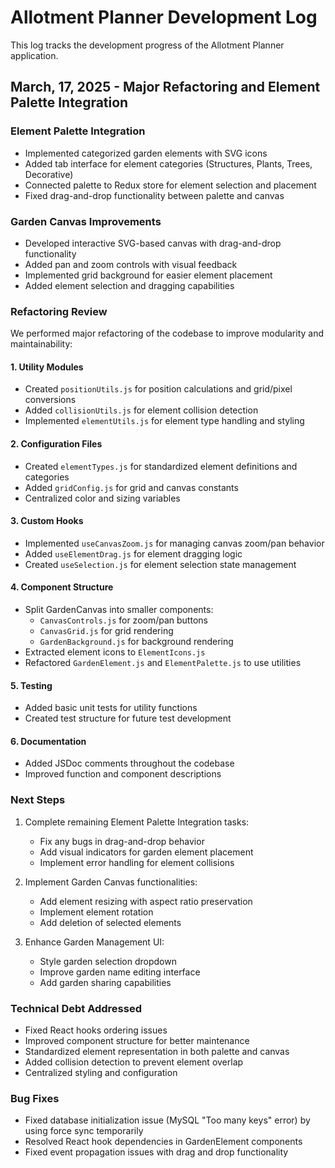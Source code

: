 # Allotment Planner Development Log

This log tracks the development progress of the Allotment Planner application.

## March, 17, 2025 - Major Refactoring and Element Palette Integration

### Element Palette Integration
- Implemented categorized garden elements with SVG icons
- Added tab interface for element categories (Structures, Plants, Trees, Decorative)
- Connected palette to Redux store for element selection and placement
- Fixed drag-and-drop functionality between palette and canvas

### Garden Canvas Improvements
- Developed interactive SVG-based canvas with drag-and-drop functionality
- Added pan and zoom controls with visual feedback
- Implemented grid background for easier element placement
- Added element selection and dragging capabilities

### Refactoring Review
We performed major refactoring of the codebase to improve modularity and maintainability:

#### 1. Utility Modules
- Created `positionUtils.js` for position calculations and grid/pixel conversions
- Added `collisionUtils.js` for element collision detection
- Implemented `elementUtils.js` for element type handling and styling

#### 2. Configuration Files
- Created `elementTypes.js` for standardized element definitions and categories
- Added `gridConfig.js` for grid and canvas constants
- Centralized color and sizing variables

#### 3. Custom Hooks
- Implemented `useCanvasZoom.js` for managing canvas zoom/pan behavior
- Added `useElementDrag.js` for element dragging logic
- Created `useSelection.js` for element selection state management

#### 4. Component Structure
- Split GardenCanvas into smaller components:
  - `CanvasControls.js` for zoom/pan buttons
  - `CanvasGrid.js` for grid rendering
  - `GardenBackground.js` for background rendering
- Extracted element icons to `ElementIcons.js`
- Refactored `GardenElement.js` and `ElementPalette.js` to use utilities

#### 5. Testing
- Added basic unit tests for utility functions
- Created test structure for future test development

#### 6. Documentation
- Added JSDoc comments throughout the codebase
- Improved function and component descriptions

### Next Steps
1. Complete remaining Element Palette Integration tasks:
   - Fix any bugs in drag-and-drop behavior
   - Add visual indicators for garden element placement
   - Implement error handling for element collisions

2. Implement Garden Canvas functionalities:
   - Add element resizing with aspect ratio preservation
   - Implement element rotation
   - Add deletion of selected elements
   
3. Enhance Garden Management UI:
   - Style garden selection dropdown
   - Improve garden name editing interface
   - Add garden sharing capabilities

### Technical Debt Addressed
- Fixed React hooks ordering issues
- Improved component structure for better maintenance
- Standardized element representation in both palette and canvas
- Added collision detection to prevent element overlap
- Centralized styling and configuration

### Bug Fixes
- Fixed database initialization issue (MySQL "Too many keys" error) by using force sync temporarily
- Resolved React hook dependencies in GardenElement components
- Fixed event propagation issues with drag and drop functionality